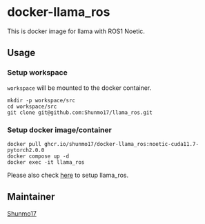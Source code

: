 docker-llama_ros
===

This is docker image for llama with ROS1 Noetic.

## Usage

### Setup workspace

`workspace` will be mounted to the docker container.

```
mkdir -p workspace/src
cd workspace/src
git clone git@github.com:Shunmo17/llama_ros.git
```

### Setup docker image/container

```
docker pull ghcr.io/shunmo17/docker-llama_ros:noetic-cuda11.7-pytorch2.0.0
docker compose up -d
docker exec -it llama_ros
```

Please also check [here](https://github.com/Shunmo17/llama_ros/blob/ros1-noetic/README.md) to setup llama_ros.

## Maintainer

[Shunmo17](https://github.com/Shunmo17)
